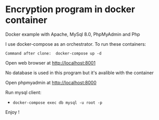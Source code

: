 # Encryption program in docker container

Docker example with Apache, MySql 8.0, PhpMyAdmin and Php


I use docker-compose as an orchestrator. To run these containers:

```
Command after clone:  docker-compose up -d
```


Open web browser at [http://localhost:8001](http://localhost:8001)


No database is used in this program but it's avalible with the container

Open phpmyadmin at [http://localhost:8000](http://localhost:8000)

Run mysql client:

- `docker-compose exec db mysql -u root -p` 

Enjoy !

